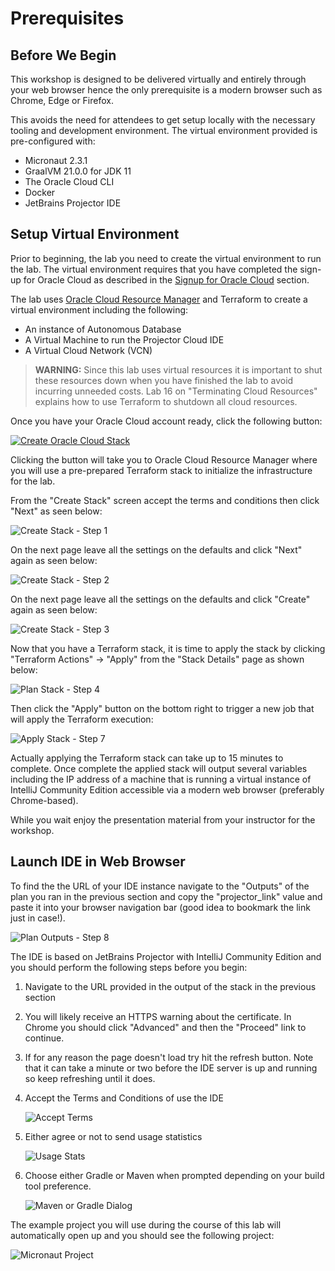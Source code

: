 # Prerequisites

## Before We Begin
This workshop is designed to be delivered virtually and entirely through your web browser hence the only prerequisite is a modern browser such as Chrome, Edge or Firefox.

This avoids the need for attendees to get setup locally with the necessary tooling and development environment. The virtual environment provided is pre-configured with:

* Micronaut 2.3.1
* GraalVM 21.0.0 for JDK 11
* The Oracle Cloud CLI
* Docker
* JetBrains Projector IDE

## Setup Virtual Environment
Prior to beginning, the lab you need to create the virtual environment to run the lab. The virtual environment requires that you have completed the sign-up for Oracle Cloud as described in the [Signup for Oracle Cloud](index.html?lab=signup-for-oracle-cloud) section.

The lab uses [Oracle Cloud Resource Manager](https://www.oracle.com/devops/resource-manager/) and Terraform to create a virtual environment including the following:

* An instance of Autonomous Database
* A Virtual Machine to run the Projector Cloud IDE
* A Virtual Cloud Network (VCN)

> **WARNING:** Since this lab uses virtual resources it is important to shut these resources down when you have finished the lab to avoid incurring unneeded costs. Lab 16 on "Terminating Cloud Resources" explains how to use Terraform to shutdown all cloud resources.

Once you have your Oracle Cloud account ready, click the following button:

[![Create Oracle Cloud Stack][magic_button]][magic_jidea_terraform_stack]

[magic_button]: https://oci-resourcemanager-plugin.plugins.oci.oraclecloud.com/latest/deploy-to-oracle-cloud.svg
[magic_jidea_terraform_stack]: https://cloud.oracle.com/resourcemanager/stacks/create?zipUrl=https://objectstorage.us-ashburn-1.oraclecloud.com/n/cloudnative-devrel/b/micronaut-hol/o/terraform%2Fmicronaut-hol-with-projector-v3.zip

Clicking the button will take you to Oracle Cloud Resource Manager where you will use a pre-prepared Terraform stack to initialize the infrastructure for the lab.

From the "Create Stack" screen accept the terms and conditions then click "Next" as seen below:

![Create Stack - Step 1](images/create-stack1.png)

On the next page leave all the settings on the defaults and click "Next" again as seen below:

![Create Stack - Step 2](images/create-stack2.png)

On the next page leave all the settings on the defaults and click "Create" again as seen below:

![Create Stack - Step 3](images/create-stack3.png)

Now that you have a Terraform stack, it is time to apply the stack by clicking "Terraform Actions" -> "Apply" from the "Stack Details" page as shown below:

![Plan Stack - Step 4](images/apply-stack1.png)

Then click the "Apply" button on the bottom right to trigger a new job that will apply the Terraform execution:

![Apply Stack - Step 7](images/apply-stack2.png)

Actually applying the Terraform stack can take up to 15 minutes to complete. Once complete the applied stack will output several variables including the IP address of a machine that is running a virtual instance of IntelliJ Community Edition accessible via a modern web browser (preferably Chrome-based).

While you wait enjoy the presentation material from your instructor for the workshop.


## Launch IDE in Web Browser
To find the the URL of your IDE instance navigate to the "Outputs" of the plan you ran in the previous section and copy the "projector_link" value and paste it into your browser navigation bar (good idea to bookmark the link just in case!).

![Plan Outputs - Step 8](images/create-stack8.png)

The IDE is based on JetBrains Projector with IntelliJ Community Edition and you should perform the following steps before you begin:

1. Navigate to the URL provided in the output of the stack in the previous section
2. You will likely receive an HTTPS warning about the certificate. In Chrome you should click "Advanced" and then the "Proceed" link to continue.
3. If for any reason the page doesn't load try hit the refresh button. Note that it can take a minute or two before the IDE server is up and running so keep refreshing until it does.
4. Accept the Terms and Conditions of use the IDE

	![Accept Terms](images/projector-accepterms.png)

5. Either agree or not to send usage statistics

	![Usage Stats](images/projector-datausage.png)

6. Choose either Gradle or Maven when prompted depending on your build tool preference.

    ![Maven or Gradle Dialog](images/gradle-or-maven.png)

The example project you will use during the course of this lab will automatically open up and you should see the following project:

![Micronaut Project](images/micronaut-project.png)
